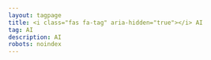 ```yaml
---
layout: tagpage
title: <i class="fas fa-tag" aria-hidden="true"></i> AI
tag: AI
description: AI
robots: noindex
---
```

